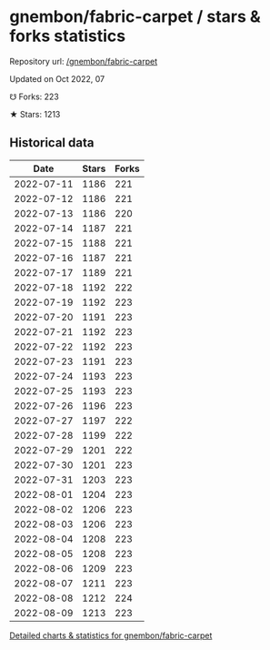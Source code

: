 # gnembon/fabric-carpet / stars & forks statistics

Repository url: [/gnembon/fabric-carpet](https://github.com/gnembon/fabric-carpet)

Updated on Oct 2022, 07

☋ Forks: 223

★ Stars: 1213

## Historical data
| Date | Stars | Forks |
|------|-------|-------|
| 2022-07-11 | 1186 | 221 | 
| 2022-07-12 | 1186 | 221 | 
| 2022-07-13 | 1186 | 220 | 
| 2022-07-14 | 1187 | 221 | 
| 2022-07-15 | 1188 | 221 | 
| 2022-07-16 | 1187 | 221 | 
| 2022-07-17 | 1189 | 221 | 
| 2022-07-18 | 1192 | 222 | 
| 2022-07-19 | 1192 | 223 | 
| 2022-07-20 | 1191 | 223 | 
| 2022-07-21 | 1192 | 223 | 
| 2022-07-22 | 1192 | 223 | 
| 2022-07-23 | 1191 | 223 | 
| 2022-07-24 | 1193 | 223 | 
| 2022-07-25 | 1193 | 223 | 
| 2022-07-26 | 1196 | 223 | 
| 2022-07-27 | 1197 | 222 | 
| 2022-07-28 | 1199 | 222 | 
| 2022-07-29 | 1201 | 222 | 
| 2022-07-30 | 1201 | 223 | 
| 2022-07-31 | 1203 | 223 | 
| 2022-08-01 | 1204 | 223 | 
| 2022-08-02 | 1206 | 223 | 
| 2022-08-03 | 1206 | 223 | 
| 2022-08-04 | 1208 | 223 | 
| 2022-08-05 | 1208 | 223 | 
| 2022-08-06 | 1209 | 223 | 
| 2022-08-07 | 1211 | 223 | 
| 2022-08-08 | 1212 | 224 | 
| 2022-08-09 | 1213 | 223 | 


[Detailed charts & statistics for gnembon/fabric-carpet](https://reviewgithub.com/rep/gnembon/fabric-carpet)
